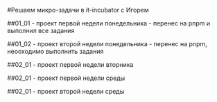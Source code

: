 #Решаем микро-задачи в it-incubator с Игорем

##01_01 - проект первой недели понедельника
    - перенес на pnpm и выполнил все задания

##01_02 - проект второй недели понедельника
    - перенес на pnpm, неооходимо выполнить задания

##02_01 - проект первой недели вторника

##02_01 - проект первой недели среды

##02_01 - проект второй недели среды
